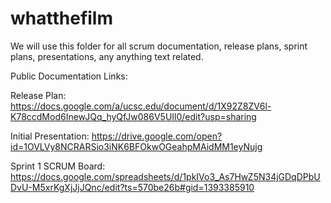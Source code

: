 # whatthefilm

We will use this folder for all scrum documentation, release plans, sprint plans, presentations, any anything text related.

Public Documentation Links:

Release Plan: 
https://docs.google.com/a/ucsc.edu/document/d/1X92Z8ZV6l-K78ccdMod6InewJQq_hyQfJw086V5UIl0/edit?usp=sharing

Initial Presentation:
https://drive.google.com/open?id=1OVLVy8NCRARSio3iNK6BFOkwOGeahpMAidMM1eyNujg

Sprint 1 SCRUM Board:
https://docs.google.com/spreadsheets/d/1pkIVo3_As7HwZ5N34jGDqDPbUDvU-M5xrKgXjJjJQnc/edit?ts=570be26b#gid=1393385910
